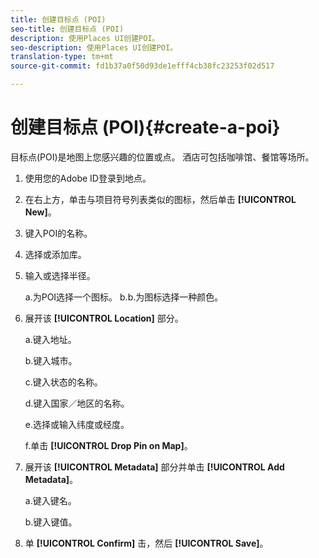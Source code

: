 ```yaml
---
title: 创建目标点 (POI)
seo-title: 创建目标点 (POI)
description: 使用Places UI创建POI。
seo-description: 使用Places UI创建POI。
translation-type: tm+mt
source-git-commit: fd1b37a0f50d93de1efff4cb38fc23253f02d517

---
```



# 创建目标点 (POI){#create-a-poi}

目标点(POI)是地图上您感兴趣的位置或点。 酒店可包括咖啡馆、餐馆等场所。

1. 使用您的Adobe ID登录到地点。
2. 在右上方，单击与项目符号列表类似的图标，然后单击 **[!UICONTROL New]**。
3. 键入POI的名称。
4. 选择或添加库。
5. 输入或选择半径。

   a.为POI选择一个图标。
b.b.为图标选择一种颜色。

6. 展开该 **[!UICONTROL Location]** 部分。

   a.键入地址。

   b.键入城市。

   c.键入状态的名称。

   d.键入国家／地区的名称。

   e.选择或输入纬度或经度。

   f.单击 **[!UICONTROL Drop Pin on Map]**。

7. 展开该 **[!UICONTROL Metadata]** 部分并单击 **[!UICONTROL Add Metadata]**。

   a.键入键名。

   b.键入键值。

8. 单 **[!UICONTROL Confirm]** 击，然后 **[!UICONTROL  Save]**。